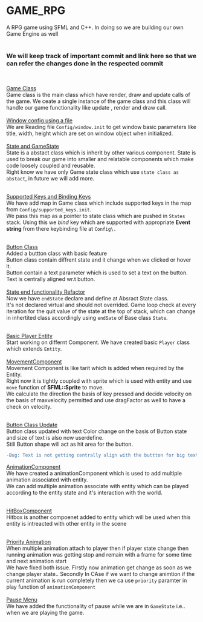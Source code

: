 # GAME_RPG
A RPG game using SFML and C++. In doing so we are building our own Game Engine as well<br /><br />

### We will keep track of important commit and link here so that we can refer the changes done in the respected commit
<br />

[Game Class](../../tree/e0dd4603728a098a480f7d6e1a960996c10dbe7e)<br />
Game class is the main class which have render, draw and update calls of the game.
We ceate a single instance of the game class and this class will handle our game functionality
like update , render and draw call. <br /><br />
[Window config using a file](../../tree/4a0be8d80e745c689247367d74123dd50ec48900)<br />
We are Reading file `Config/window.init` to get window basic parameters like title, width,
height which are set on window object when initialized. <br /><br />
[State and GameState](../../tree/2af6e06ac5245df241b0aca5ac0d4a1627f54839)<br />
State is a abstact class which is inherit by other various component.
State is used to break our game into smaller and relatable components which make code
loosely coupled and reusable.<br />
Right know we have only Game state class which use `state class as abstact`,
in future we will add more.<br /><br />

[Supported Keys and Binding Keys](../../tree/98f5c5c15fc350e12e8da21325c066ea717e48af)<br />
We have add map in Game class which include supported keys in the map from `Config/supported_keys.init`.<br />
We pass this map as a pointer to state class which are pushed in `States` stack.
Using this we <i>bind</i> key which are supported with appropriate <b>Event string</b> from there keybinding file at
`Config\.`
<br /><br />

[Button Class](../../tree/61a2632b6951f0f3f48963eaa9d47453899bf35d)<br />
Added a buttton class with basic feature<br />
Button class contain diffrent state and it change when we clicked or hover it.<br />
Button contain a text parameter which is used to set a text on the button. Text is centrally aligned wr.t button.
<br /><br />
[State end functionality Refactor](../../tree/860d5c120d8759df8fd86a301243c2202020e851)<br />
Now we have `endState` declare and define at Absract State class.<br />
It's not declared virtual and should not overrided. Game loop check at every iteration for the quit value of the state
at the top of stack,
which can change in inhertited class accordingly using `endSate` of Base class `State`.
<br /><br />

[Basic Player Entity](../../tree/a28c5fe8d056412394cb2b026451edbc3db95e49)<br />
Start working on differnt Component. We have created basic `Player` class which extends `Entity`.
<br />
<br />
[MovementComponent](../../tree/dc3042a029180d27b756c070008ab53e555ce47d)<br />
Movement Component is like tarit which is added when required by the Entity.<br />
Right now it is tightly coupled with sprite which is used with entity and use `move` function of <b>SFML::Sprite</b> to
move.</br>
We calculate the direction the basis of key pressed and decide velocity on the basis of maxvelocity permitted and use
dragFactor as well to have a check on velocity.
<br />
<br />

[Button Class Update](../../tree/1fdc24edd74a3d03b2aaa2242ec45774d2aa1fc5)<br />
Button class updated with text Color change on the basis of Button state and size of text is also now userdefine.<br />
Still Button shape will act as hit area for the button.
```diff
-Bug: Text is not getting centrally align with the buttton for big text size especially vertically.
```

[AnimationComponent](../../tree/85dc3e3c9c36086f2c7408ec34467a08a6bc4914)<br />
We have created a animationComponent which is used to add multiple animation associated with entity.<br />
We can add multiple animation associate with entity which can be played according to the entity state and it's
interaction with the world.<br /><br />

[HitBoxComponent](../../tree/99bbc4eacf66fe957a1826c4d36da59a4147cb59)<br />
Hitbox is another compoenet added to entity which will be used when this entity is intreacted with other entity in the
scene<br /><br />

[Priority Animation ](../../tree/429019d652b72443c5125912dff154819146ee18)<br />
When multiple animation attach to player then if player state change then running animation was getting stop and remain
with a frame for some time and next animation start <br />
We have fixed both issue. Firstly now animation get change as soon as we change player state.. Secondly In CAse if we
want to change animtion if the current animation is run completely then we ca use `priority` paramter in play function
of `animationComponent` <br/><br/>
[Pause Menu](../../tree/9fb25b4d67fe9f01cd54496b38175464b4e95a4b)<br />
We have added the functionality of pause while we are in `GameState` i.e.. when we are playing the game.
